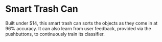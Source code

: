 # Smart Trash Can

Built under $14, this smart trash can sorts the objects as they come in at 96% accuracy. It can also learn from user feedback, provided via the pushbuttons, to continuously train its classifier.
